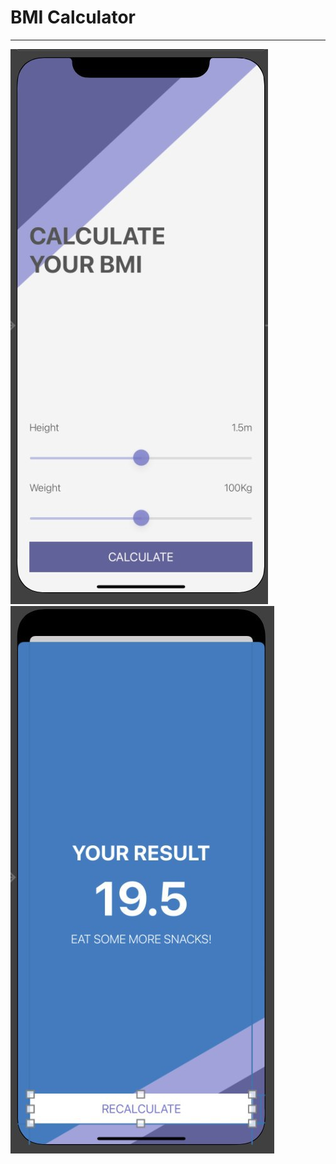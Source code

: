 #  BMI Calculator
<hr>

![End Banner](Documentation/bmi-1.jpg)
![End Banner](Documentation/bmi-2.jpg)
